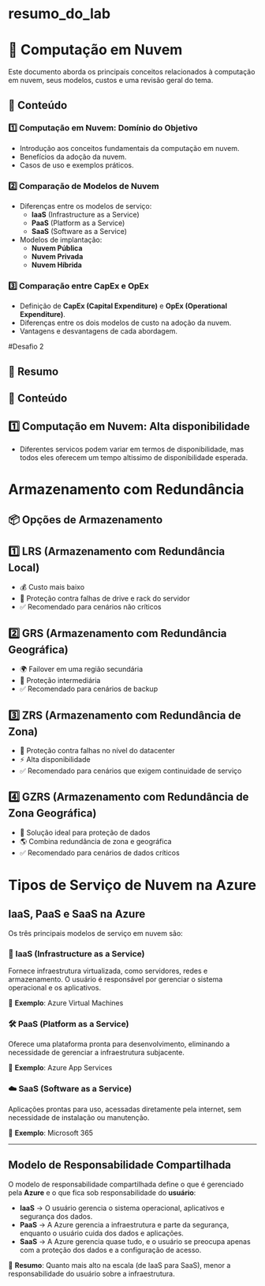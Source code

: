 # resumo_do_lab

# 📌 Computação em Nuvem

Este documento aborda os principais conceitos relacionados à computação em nuvem, seus modelos, custos e uma revisão geral do tema.

## 📖 Conteúdo

### 1️⃣ Computação em Nuvem: Domínio do Objetivo
- Introdução aos conceitos fundamentais da computação em nuvem.
- Benefícios da adoção da nuvem.
- Casos de uso e exemplos práticos.

### 2️⃣ Comparação de Modelos de Nuvem
- Diferenças entre os modelos de serviço:
  - **IaaS** (Infrastructure as a Service)
  - **PaaS** (Platform as a Service)
  - **SaaS** (Software as a Service)
- Modelos de implantação:
  - **Nuvem Pública**
  - **Nuvem Privada**
  - **Nuvem Híbrida**

### 3️⃣ Comparação entre CapEx e OpEx
- Definição de **CapEx (Capital Expenditure)** e **OpEx (Operational Expenditure)**.
- Diferenças entre os dois modelos de custo na adoção da nuvem.
- Vantagens e desvantagens de cada abordagem.




#Desafio 2

## 📌 Resumo 

## 📖 Conteúdo

## 1️⃣ Computação em Nuvem: Alta disponibilidade
- Diferentes servicos podem variar em termos de disponibilidade, mas todos eles oferecem um tempo altissimo de disponibilidade esperada.

# Armazenamento com Redundância

## 📦 Opções de Armazenamento

## 1️⃣ LRS (Armazenamento com Redundância Local)
- 💰 Custo mais baixo
- 🔄 Proteção contra falhas de drive e rack do servidor
- ✅ Recomendado para cenários não críticos

## 2️⃣ GRS (Armazenamento com Redundância Geográfica)
- 🌍 Failover em uma região secundária
- 🔄 Proteção intermediária
- ✅ Recomendado para cenários de backup

## 3️⃣ ZRS (Armazenamento com Redundância de Zona)
- 🏢 Proteção contra falhas no nível do datacenter
- ⚡ Alta disponibilidade
- ✅ Recomendado para cenários que exigem continuidade de serviço
## 4️⃣ GZRS (Armazenamento com Redundância de Zona Geográfica)
- 🔐 Solução ideal para proteção de dados
- 🌎 Combina redundância de zona e geográfica
- ✅ Recomendado para cenários de dados críticos


# Tipos de Serviço de Nuvem na Azure  

## IaaS, PaaS e SaaS na Azure  

Os três principais modelos de serviço em nuvem são:  

### 🚀 IaaS (Infrastructure as a Service)  
Fornece infraestrutura virtualizada, como servidores, redes e armazenamento. O usuário é responsável por gerenciar o sistema operacional e os aplicativos.  

🔹 **Exemplo**: Azure Virtual Machines  

### 🛠️ PaaS (Platform as a Service)  
Oferece uma plataforma pronta para desenvolvimento, eliminando a necessidade de gerenciar a infraestrutura subjacente.  

🔹 **Exemplo**: Azure App Services  

### ☁️ SaaS (Software as a Service)  
Aplicações prontas para uso, acessadas diretamente pela internet, sem necessidade de instalação ou manutenção.  

🔹 **Exemplo**: Microsoft 365  

---  

## Modelo de Responsabilidade Compartilhada  

O modelo de responsabilidade compartilhada define o que é gerenciado pela **Azure** e o que fica sob responsabilidade do **usuário**:  

- **IaaS** → O usuário gerencia o sistema operacional, aplicativos e segurança dos dados.  
- **PaaS** → A Azure gerencia a infraestrutura e parte da segurança, enquanto o usuário cuida dos dados e aplicações.  
- **SaaS** → A Azure gerencia quase tudo, e o usuário se preocupa apenas com a proteção dos dados e a configuração de acesso.  

📌 **Resumo**: Quanto mais alto na escala (de IaaS para SaaS), menor a responsabilidade do usuário sobre a infraestrutura.  


